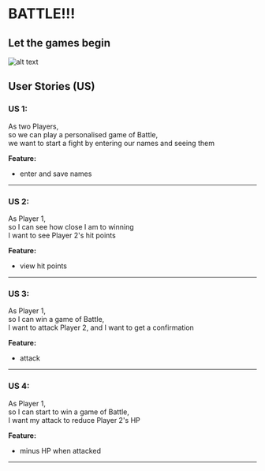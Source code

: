 # BATTLE!!!

## Let the games begin

![alt text](http://res.cloudinary.com/dani-devs-and-designs/image/upload/v1532619766/Battle_of_Waterloo_1815_mwng0s.png)

## User Stories (US)

### US 1:

As two Players,  
so we can play a personalised game of Battle,  
we want to start a fight by entering our names and seeing them

**Feature:**

- enter and save names  

---------

### US 2:

As Player 1,  
so I can see how close I am to winning  
I want to see Player 2's hit points  

**Feature:**

- view hit points  

---------

### US 3:

As Player 1,  
so I can win a game of Battle,  
I want to attack Player 2, and I want to get a confirmation

**Feature:**

- attack  

---------

### US 4:

As Player 1,  
so I can start to win a game of Battle,  
I want my attack to reduce Player 2's HP  

**Feature:**

- minus HP when attacked  

----------



